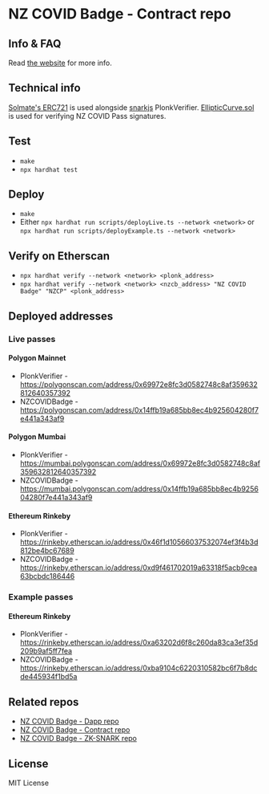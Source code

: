 # NZ COVID Badge - Contract repo

## Info & FAQ
Read [the website](https://nzcb.netlify.app/) for more info.


## Technical info
[Solmate's ERC721](https://github.com/Rari-Capital/solmate/blob/main/src/tokens/ERC721.sol) is used alongside [snarkjs](https://github.com/iden3/snarkjs) PlonkVerifier. [EllipticCurve.sol](contracts/EllipticCurve.sol) is used for verifying NZ COVID Pass signatures. 

## Test
- `make`
- `npx hardhat test`

## Deploy
- `make`
- Either `npx hardhat run scripts/deployLive.ts --network <network>` or `npx hardhat run scripts/deployExample.ts --network <network>`

## Verify on Etherscan
- `npx hardhat verify --network <network> <plonk_address>`
- `npx hardhat verify --network <network> <nzcb_address> "NZ COVID Badge" "NZCP" <plonk_address>`

## Deployed addresses
### Live passes
#### Polygon Mainnet
- PlonkVerifier - https://polygonscan.com/address/0x69972e8fc3d0582748c8af359632812640357392
- NZCOVIDBadge - https://polygonscan.com/address/0x14ffb19a685bb8ec4b925604280f7e441a343af9

#### Polygon Mumbai
- PlonkVerifier - https://mumbai.polygonscan.com/address/0x69972e8fc3d0582748c8af359632812640357392
- NZCOVIDBadge - https://mumbai.polygonscan.com/address/0x14ffb19a685bb8ec4b925604280f7e441a343af9

#### Ethereum Rinkeby
- PlonkVerifier - https://rinkeby.etherscan.io/address/0x46f1d10566037532074ef3f4b3d812be4bc67689
- NZCOVIDBadge - https://rinkeby.etherscan.io/address/0xd9f461702019a63318f5acb9cea63bcbdc186446

### Example passes
#### Ethereum Rinkeby
- PlonkVerifier - https://rinkeby.etherscan.io/address/0xa63202d6f8c260da83ca3ef35d209b9af5ff7fea
- NZCOVIDBadge - https://rinkeby.etherscan.io/address/0xba9104c6220310582bc6f7b8dcde445934f1bd5a

## Related repos
- [NZ COVID Badge - Dapp repo](https://github.com/noway/nzcb-dapp)
- [NZ COVID Badge - Contract repo](https://github.com/noway/nzcb)
- [NZ COVID Badge - ZK-SNARK repo](https://github.com/noway/nzcb-circom)

## License
MIT License
